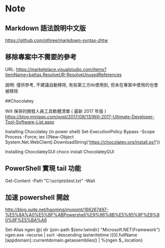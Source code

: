 # Note

## Markdown 語法說明中文版

https://github.com/othree/markdown-syntax-zhtw


## 移除專案中不需要的參考
URL:
https://marketplace.visualstudio.com/items?itemName=battas.ResolveUR-ResolveUnusedReferences

說明:
僅供參考, 不建議自動移除, 有些第三方lib使用到, 但未在專案中使用的也會被移除


##Chocolatey

Will 保哥的開發人員工具軟體清單 ( 最新 2017 年版 )
https://blog.miniasp.com/post/2017/09/13/Will-2017-Ultimate-Developer-Tool-Software-List.aspx

Installing Chocolatey (in power shell)
Set-ExecutionPolicy Bypass -Scope Process -Force; iex ((New-Object System.Net.WebClient).DownloadString('https://chocolatey.org/install.ps1'))

Installing ChocolateyGUI
choco install ChocolateyGUI

## PowerShell 實現 tail 功能
Get-Content -Path "C:\scripts\test.txt" -Wait

## 加速 powershell 開啟

http://blog.xuite.net/haoming/mypoint/166267497-%E5%8A%A0%E5%BF%ABPowershell%E9%96%8B%E5%95%9F%E9%80%9F%E5%BA%A6

Set-Alias ngen @(
dir (join-path ${env:\windir} "Microsoft.NET\Framework") ngen.exe -recurse |
sort -descending lastwritetime
)[0].fullName
[appdomain]::currentdomain.getassemblies() | %{ngen $_.location}